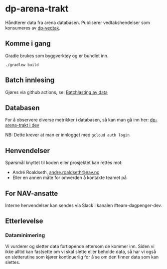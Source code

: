 # dp-arena-trakt

Håndterer data fra arena databasen. Publiserer vedtakshendelser som konsumeres
av [dp-vedtak](https://github.com/navikt/dp-vedtak).

## Komme i gang

Gradle brukes som byggverktøy og er bundlet inn.

`./gradlew build`

## Batch innlesing
Gjøres via github actions, se: [Batchlasting av data](https://github.com/navikt/dp-arena-trakt/actions/workflows/run-job.yaml)

## Databasen

For å observere diverse metrikker i databasen, så kan man gå inn her:
[dp-arena-trakt i dev](https://console.cloud.google.com/sql/instances/dp-arena-trakt/overview?authuser=1&project=teamdagpenger-dev-885f)

NB: Dette krever at man er innlogget med `gcloud auth login`

## Henvendelser

Spørsmål knyttet til koden eller prosjektet kan rettes mot:

* André Roaldseth, andre.roaldseth@nav.no
* Eller en annen måte for omverden å kontakte teamet på

## For NAV-ansatte

Interne henvendelser kan sendes via Slack i kanalen #team-dagpenger-dev.

## Etterlevelse

### Dataminimering

Vi vurderer og sletter data fortløpende ettersom de kommer inn. Siden vi ikke alltid kan fastsette om vi skal slette 
eller beholde data, så har vi også en sletterutine som kjører kontinuerlig for å se om den finner data som kan slettes.

